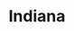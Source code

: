 ---
title: Indiana
date: 
draft: false

# descripcion
description : Florcitas chatas con piedras colgantes

materials: Plata 925

color: Plateado

dimensions: 2,1cm

code: 01-04-0101

type: "Aros"

categories: []

price: $4.160,00

price_eftvo: $3.540,00

# Images
# first image will be shown in the product page
images:
  # - image: "images/path_to_image"
  # La ubicacion de las imagenes es imagenes/Aros/Aros.Piedras/01-04-0101-indiana
  - image: "./images/aros/piedras/01-04-0101-florcitas-chatas-con-piedras-colgantes_a.jpeg"
  - image: "./images/aros/piedras/01-04-0101-florcitas-chatas-con-piedras-colgantes_b.jpeg"
---